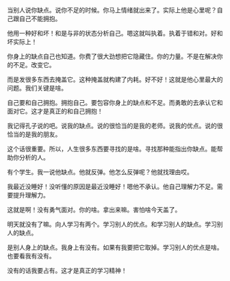 当别人说你缺点。说你不足的时候。你马上情绪就出来了。实际上他是心里呢？自己跟自己不能拥抱。

他用一种好和坏！和是与非的状态分析自己。嗯这就叫执着。执着于错和对。好和坏实际上！

你身上的缺点自己也知道。你费了很大劲想把它隐藏住。你的力量。不是在解决你的不足。改变它。

而是发很多东西去掩盖它。这种掩盖就构建了内耗。好不好！这就是他心里最大的问题。我们关键是啥。

自己要和自己拥抱。拥抱自己。要包容你身上的缺点和不足。而勇敢的去承认它和面对它。这才是真正的和自己拥抱！

我记得孔子说的吧。说我的缺点。说的很恰当的是我的老师。说我的优点。说的很恰当的是我的朋友。

这个话很重要。所以，人生很多东西要寻找的是啥。寻找那种能指出你缺点。能帮助你分析的人。

有个学生。我一说他缺点。他就反弹。他怎么反弹呢？他就找理由哎。

我最近没睡好！没听懂的原因是最近没睡好！嗯他不承认。他自己理解力不足。需要提升理解力。

这就是啊！没有勇气面对。你的啥。拿出来嘛。害怕啥今天盖了。

明天就没有了嘛。向人学习有两个。学习别人的优点。和学习别人的缺点。学习别人的缺点。

是别人身上的缺点。我身上有没有。如果有我要把它取掉。学习别人的优点是啥。也要看我有没有。

没有的话我要占有。这才是真正的学习精神！